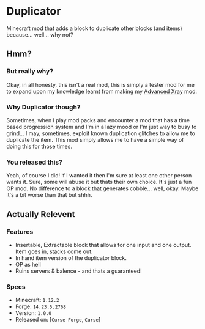 # Duplicator
Minecraft mod that adds a block to duplicate other blocks (and items) because... well... why not?

## Hmm?
### But really why?
Okay, in all honesty, this isn't a real mod, this is simply a tester mod for me to expand upon my knowledge learnt from making my [Advanced Xray](https://github.com/michaelhillcox/XRay-Mod) mod. 

### Why Duplicator though?
Sometimes, when I play mod packs and encounter a mod that has a time based progression system and I'm in a lazy mood or I'm just way to busy to grind... I may, sometimes, exploit known duplication glitches to allow me to duplicate the item. This mod simply allows me to have a simple way of doing this for those times. 

### You released this?
Yeah, of course I did! if I wanted it then I'm sure at least one other person wants it. Sure, some will abuse it but thats their own choice. It's just a fun OP mod. No difference to a block that generates cobble... well, okay. Maybe it's a bit worse than that but shhh.

## Actually Relevent

### Features
- Insertable, Extractable block that allows for one input and one output. Item goes in, stacks come out.
- In hand item version of the duplicator block.
- OP as hell
- Ruins servers & balence - and thats a guaranteed!

### Specs
- Minecraft: `1.12.2`
- Forge: `14.23.5.2768`
- Version: `1.0.0`
- Released on: [`Curse Forge`, `Curse`]
